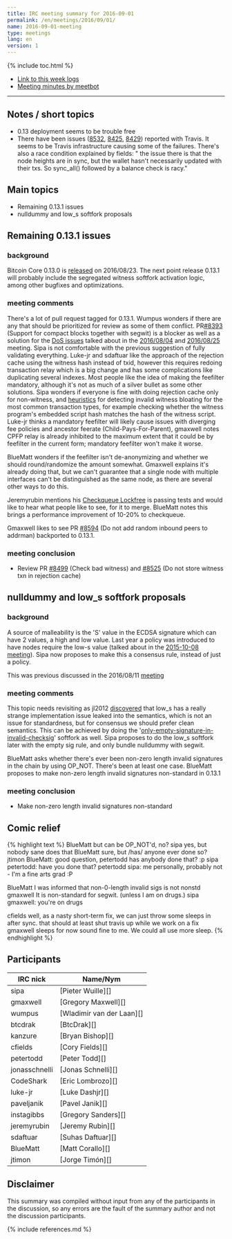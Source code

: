 ```yaml
---
title: IRC meeting summary for 2016-09-01
permalink: /en/meetings/2016/09/01/
name: 2016-09-01-meeting
type: meetings
lang: en
version: 1
---
```

{% include toc.html %}
 
- [Link to this week logs](https://botbot.me/freenode/bitcoin-core-dev/2016-09-01/?msg=72346265&page=2)
- [Meeting minutes by meetbot](http://www.erisian.com.au/meetbot/bitcoin-core-dev/2016/bitcoin-core-dev.2016-09-01-19.01.html)
 
---
 
## Notes / short topics

- 0.13 deployment seems to be trouble free 
- There have been issues ([8532](https://github.com/bitcoin/bitcoin/issues/8532), [8425](https://github.com/bitcoin/bitcoin/issues/8425), [8429](https://github.com/bitcoin/bitcoin/issues/8429)) reported with Travis. It seems to be Travis infrastructure causing some of the failures. There's also a race condition explained by fields: " the issue there is that the node heights are in sync, but the wallet hasn't necessarily updated with their txs. So sync_all() followed by a balance check is racy."

## Main topics
 
- Remaining 0.13.1 issues
- nulldummy and low_s softfork proposals

## Remaining 0.13.1 issues

### background

Bitcoin Core 0.13.0 is [released](/en/2016/08/23/release-0.13.0/) on 2016/08/23. The next point release 0.13.1 will probably include the segregated witness softfork activation logic, among other bugfixes and optimizations.

### meeting comments

There's a lot of pull request tagged for 0.13.1. Wumpus wonders if there are any that should be prioritized for review as some of them conflict. PR[#8393][] (Support for compact blocks together with segwit) is a blocker as well as a solution for the [DoS issues](https://github.com/bitcoin/bitcoin/issues/8279) talked about in the [2016/08/04](/en/meetings/2016/08/04/#segwit-mempool-malleability-dos) and [2016/08/25](https://bitcoincore.org/en/meetings/2016/08/25/#proposals-for-segwit-dos-protection) meeting. Sipa is not comfortable with the previous suggestion of fully validating everything. Luke-jr and sdaftuar like the approach of the rejection cache using the witness hash instead of txid, however this requires redoing transaction relay which is a big change and has some complications like duplicating several indexes. Most people like the idea of making the feefilter mandatory, although it's not as much of a silver bullet as some other solutions. Sipa wonders if everyone is fine with doing rejection cache only for non-witness, and [heuristics][#8499] for detecting invalid witness bloating for the most common transaction types, for example checking whether the witness program's embedded script hash matches the hash of the witness script. Luke-jr thinks a mandatory feefilter will likely cause issues with diverging fee policies and ancestor feerate (Child-Pays-For-Parent), gmaxwell notes CPFP relay is already inhibited to the maximum extent that it could be by feefilter in the current form; mandatory feefilter won't make it worse.

BlueMatt wonders if the feefilter isn't de-anonymizing and whether we should round/randomize the amount somewhat. Gmaxwell explains it's already doing that, but we can't guarantee that a single node with multiple interfaces can't be distinguished as the same node, as there are several other ways to do this.

Jeremyrubin mentions his [Checkqueue Lockfree][#8464] is passing tests and would like to hear what people like to see, for it to merge. BlueMatt notes this brings a performance improvement of 10-20% to checkqueue.

Gmaxwell likes to see PR [#8594][] (Do not add random inbound peers to addrman) backported to 0.13.1.

### meeting conclusion

- Review PR [#8499][] (Check bad witness) and [#8525][] (Do not store witness txn in rejection cache)

## nulldummy and low_s softfork proposals

### background

A source of malleability is the 'S' value in the ECDSA signature which can have 2 values, a high and low value. Last year a policy was introduced to have nodes require the low-s value (talked about in the [2015-10-08 meeting](/en/meetings/2015/10/08/#low-s-change)). Sipa now proposes to make this a consensus rule, instead of just a policy.

This was previous discussed in the 2016/08/11 [meeting](/en/meetings/2016/08/11/#softfork-to-make-low-s-required)

### meeting comments
 
This topic needs revisiting as jl2012 [discovered](https://github.com/bitcoin/bitcoin/pull/8533#issuecomment-243973512) that low_s has a really strange implementation issue leaked into the semantics, which is not an issue for standardness, but for consensus we should prefer clean semantics. This can be achieved by doing the '[only-empty-signature-in-invalid-checksig][#8634]' softfork as well. Sipa proposes to do the low_s softfork later with the empty sig rule, and only bundle nulldummy with segwit.

BlueMatt asks whether there's ever been non-zero length invalid signatures in the chain by using OP_NOT. There's been at least one case. BlueMatt proposes to make non-zero length invalid signatures non-standard in 0.13.1
 
### meeting conclusion

- Make non-zero length invalid signatures non-standard

## Comic relief

{% highlight text %}
BlueMatt      but can be OP_NOT'd, no?
sipa          yes, but nobody sane does that
BlueMatt      sure, but /has/ anyone ever done so?
jtimon        BlueMatt: good question, petertodd has anybody done that? :p
sipa          petertodd: have you done that?
petertodd     sipa: me personally, probably not - I'm a fine arts grad :P

BlueMatt      I was informed that non-0-length invalid sigs is not nonstd
gmaxwell      It is non-standard for segwit. (unless I am on drugs.)
sipa          gmaxwell: you're on drugs

cfields       well, as a nasty short-term fix, we can just throw some sleeps in after sync. that should at least shut travis up while we work on a fix
gmaxwell      sleeps for now sound fine to me. We could all use more sleep.
{% endhighlight %}

## Participants
 
| IRC nick        | Name/Nym                  |
|-----------------|---------------------------|
| sipa            | [Pieter Wuille][]         |
| gmaxwell        | [Gregory Maxwell][]       |
| wumpus          | [Wladimir van der Laan][] |
| btcdrak         | [BtcDrak][]               |
| kanzure         | [Bryan Bishop][]          |
| cfields         | [Cory Fields][]           |
| petertodd       | [Peter Todd][]            |
| jonasschnelli   | [Jonas Schnelli][]        |
| CodeShark       | [Eric Lombrozo][]         |
| luke-jr         | [Luke Dashjr][]           |
| paveljanik      | [Pavel Janik][]           |
| instagibbs      | [Gregory Sanders][]       |
| jeremyrubin     | [Jeremy Rubin][]          |
| sdaftuar        | [Suhas Daftuar][]         |
| BlueMatt        | [Matt Corallo][]          |
| jtimon          | [Jorge Timón][]           |

## Disclaimer
 
This summary was compiled without input from any of the participants in the discussion, so any errors are the fault of the summary author and not the discussion participants.

[#8393]: https://github.com/bitcoin/bitcoin/pull/8393
[#8499]: https://github.com/bitcoin/bitcoin/pull/8499
[#8464]: https://github.com/bitcoin/bitcoin/pull/8464
[#8594]: https://github.com/bitcoin/bitcoin/pull/8594
[#8634]: https://github.com/bitcoin/bitcoin/pull/8634
[#8525]: https://github.com/bitcoin/bitcoin/pull/8525

{% include references.md %}
